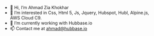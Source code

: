 - 👋 Hi, I’m Ahmad Zia Khokhar
- 👀 I’m interested in Css, Html 5, Js, Jquery, Hubspot, Hubl, Alpine.js, AWS Cloud C9.
- 🌱 I’m currently working with Hubbase.io 
- 📫 Contact me at ahmad@hubbase.io
